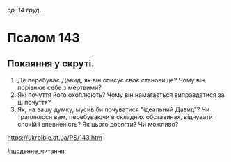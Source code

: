 
_ср, 14 груд._

# Псалом 143

## Покаяння у скруті.
1. Де перебуває Давид, як він описує своє становище? Чому він порівнює себе з мертвими?
2. Які почуття його охоплюють? Чому він намагається виправдатися за ці почуття?
3. Як, на вашу думку, мусив би почуватися "ідеальний Давид"? Чи траплялося вам, перебуваючи в складних обставинах, відчувати спокій і впевненість? Як цього досягти? Чи можливо?

https://ukrbible.at.ua/PS/143.htm

#щоденне_читання

